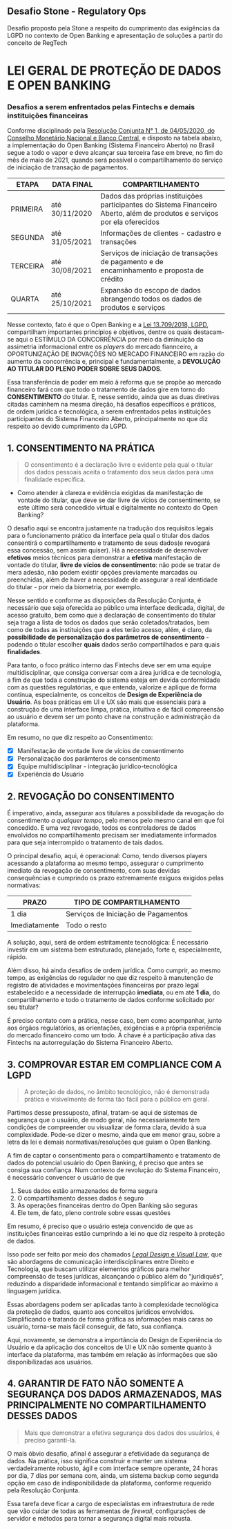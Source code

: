 ## Desafio Stone - Regulatory Ops
 Desafio proposto pela Stone a respeito do cumprimento das exigências da LGPD no contexto de Open Banking e apresentação de soluções a partir do conceito de RegTech



# LEI GERAL DE PROTEÇÃO DE DADOS E OPEN BANKING 
### Desafios a serem enfrentados pelas Fintechs e demais instituições financeiras

Conforme disciplinado pela [Resolução Conjunta N° 1, de 04/05/2020, do Conselho Monetário Nacional e Banco Central](https://www.in.gov.br/en/web/dou/-/resolucao-conjunta-n-1-de-4-de-maio-de-2020-255165055), e disposto na tabela abaixo, a implementação do Open Banking (Sistema Financeiro Aberto) no Brasil segue a todo o vapor e deve alcançar sua terceira fase em breve, no fim do mês de maio de 2021, quando será possível o compartilhamento do serviço de iniciação de transação de pagamentos.

ETAPA    | DATA FINAL        | COMPARTILHAMENTO
-------- | ----------------- | ----------------
PRIMEIRA | até 30/11/2020    | Dados das próprias instituições participantes do Sistema Financeiro Aberto, além de produtos e serviços por ela oferecidos
SEGUNDA  | até 31/05/2021    | Informações de clientes - cadastro e transações
TERCEIRA | até 30/08/2021    | Serviços de iniciação de transações de pagamento e de encaminhamento e proposta de crédito
QUARTA   | até 25/10/2021    | Expansão do escopo de dados abrangendo todos os dados de produtos e serviços



Nesse contexto, fato é que o Open Banking e a [Lei 13.709/2018, LGPD](http://www.planalto.gov.br/ccivil_03/_ato2015-2018/2018/lei/l13709.htm), compartilham importantes princípios e objetivos, dentre os quais destacam-se aqui o ESTÍMULO DA CONCORRÊNCIA por meio da diminuição da assimetria informacional entre os _players_ do mercado fiannceiro, a OPORTUNIZAÇÃO DE INOVAÇÕES NO MERCADO FINANCEIRO em razão do aumento da concorrência e, principal e fundamentalmente, a **DEVOLUÇÃO AO TITULAR DO PLENO PODER SOBRE SEUS DADOS**.


Essa transferência de poder em meio à reforma que se propõe ao mercado financeiro fará com que todo o tratamento de dados gire em torno do **CONSENTIMENTO** do titular. E, nesse sentido, ainda que as duas diretivas citadas caminhem na mesma direção, há desafios específicos e práticos, de ordem jurídica e tecnológica, a serem enfrentados pelas instituições participantes do Sistema Financeiro Aberto, principalmente no que diz respeito ao devido cumprimento da LGPD.



## 1. CONSENTIMENTO NA PRÁTICA 

> O consentimento é a declaração livre e evidente pela qual o titular dos dados pessoais aceita o tratamento dos seus dados para uma finalidade específica.

- Como atender à clareza e evidência exigidas da manifestação de vontade do titular, que deve se dar livre de vícios de consentimento, se este último será concedido virtual e digitalmente no contexto do Open Banking?

O desafio aqui se encontra justamente na tradução dos requisitos legais para o funcionamento prático da interface pela qual o titular dos dados consentirá o compartilhamento e tratamento de seus dados(e revogará essa concessão, sem assim quiser). Há a necessidade de desenvolver **efetivos** meios técnicos para demonstrar a **efetiva** manifestação de vontade do titular, **livre de vícios de consentimento**: não pode se tratar de mera adesão, não podem existir opções previamente marcadas ou preenchidas, além de haver a necessidade de assegurar a real identidade do titular - por meio da biometria, por exemplo. 

Nesse sentido e conforme as disposições da Resolução Conjunta, é necessário que seja oferecida ao público uma interface dedicada, digital, de acesso gratuito, bem como que a declaração de consentimento do titular seja traga a lista de todos os dados que serão coletados/tratados, bem como de todas as instituições que a eles terão acesso, além, é claro, da **possibilidade de personalização dos parâmetros de consentimento** - podendo o titular escolher **quais** dados serão compartilhados e para quais **finalidades**. 

Para tanto, o foco prático interno das Fintechs deve ser em uma equipe multidisciplinar, que consiga conversar com a área jurídica e de tecnologia, a fim de que toda a construção do sistema esteja em devida conformidade com as questões regulatórias, e que entenda, valorize e aplique de forma contínua, especialmente, os conceitos de **Design de Experiência do Usuário**. As boas práticas em UI e UX são mais que essenciais para a construção de uma interface limpa, prática, intuitiva e de fácil compreensão ao usuário e devem ser um ponto chave na construção e administração da plataforma.

Em resumo, no que diz respeito ao Consentimento:

- [x] Manifestação de vontade livre de vícios de consentimento
- [x] Personalização dos parâmteros de consentimento
- [x] Equipe multidisciplinar - integração jurídico-tecnológica
- [x] Experiência do Usuário

## 2. REVOGAÇÃO DO CONSENTIMENTO

É imperativo, ainda, assegurar aos titulares a possibilidade da revogação do consentimento _a qualquer tempo_, pelo menos pelo mesmo canal em que foi concedido. E uma vez revogado, todos os controladores de dados envolvidos no compartilhamento precisam ser imediatamente informados para que seja interrompido o tratamento de tais dados.

O principal desafio, aqui, é operacional: Como, tendo diversos players acessando a plataforma ao mesmo tempo, assegurar o cumprimento imediato da revogação de consentimento, com suas devidas consequências e cumprindo os prazo extremamente exíguos exigidos pelas normativas:

PRAZO         | TIPO DE COMPARTILHAMENTO
------------- | ------------------
1 dia         | Serviços de Iniciação de Pagamentos
Imediatamente | Todo o resto

A solução, aqui, será de ordem estritamente tecnológica: É necessário investir em um sistema bem estruturado, planejado, forte e, especialmente, rápido.

Além disso, há ainda desafios de ordem jurídica. Como cumprir, ao mesmo tempo, as exigências do regulador no que diz respeito à manutenção de registro de atividades e movimentações financeiras por prazo legal estabelecido e a necessidade de interrupção **imediata**, ou em até **1 dia**, do compartilhamento e todo o tratamento de dados conforme solicitado por seu titular?

É preciso contato com a prática, nesse caso, bem como acompanhar, junto aos órgãos regulatórios, as orientações, exigências e a própria experiência do mercado financeiro como um todo. A chave é a participação ativa das Fintechs na autorregulação do Sistema Financeiro Aberto.

## 3. COMPROVAR ESTAR EM COMPLIANCE COM A LGPD 

> A proteção de dados, no âmbito tecnológico, não é demonstrada prática e visivelmente de forma tão fácil para o público em geral.

Partimos desse pressuposto, afinal, tratam-se aqui de sistemas de segurança que o usuário, de modo geral, não necessariamente tem condições de compreender ou visualizar de forma clara, devido à sua complexidade. Pode-se dizer o mesmo, ainda que em menor grau, sobre a letra da lei e demais normativas/resoluções que guiam o Open Banking.

A fim de captar o consentimento para o compartilhamento e tratamento de dados do potencial usuário do Open Banking, é preciso que antes se consiga sua confiança. Num contexto de revolução do Sistema Financeiro, é necessário convencer o usuário de que

1. Seus dados estão armazenados de forma segura
2. O compartilhamento desses dados é seguro
3. As operações financeiras dentro do Open Banking são seguras
4. Ele tem, de fato, pleno controle sobre essas questões

Em resumo, é preciso que o usuário esteja convencido de que as instituições financeiras estão cumprindo a lei no que diz respeito à proteção de dados. 

Isso pode ser feito por meio dos chamados [_Legal Design_ e _Visual Law_](https://besouza86.jusbrasil.com.br/artigos/804292299/visual-law-o-que-voce-precisa-saber), que são abordagens de comunicação interdisciplinares entre Direito e Tecnologia, que buscam utilizar elementos gráficos para melhor compreensão de teses jurídicas, alcançando o público além do "juridiquês", reduzindo a disparidade informacional e tentando simplificar ao máximo a linguagem jurídica.

Essas abordagens podem ser aplicadas tanto à complexidade tecnológica da proteção de dados, quanto aos conceitos jurídicos envolvidos. Simplificando e tratando de forma gráfica as informações mais caras ao usuário, torna-se mais fácil conseguir, de fato, sua confiança.

Aqui, novamente, se demonstra a importância do Design de Experiência do Usuário e da aplicação dos conceitos de UI e UX não somente quanto à interface da plataforma, mas também em relação às informações que são disponibilizadas aos usuários.


## 4. GARANTIR DE FATO NÃO SOMENTE A SEGURANÇA DOS DADOS ARMAZENADOS, MAS PRINCIPALMENTE NO COMPARTILHAMENTO DESSES DADOS

> Mais que demonstrar a efetiva segurança dos dados dos usuários, é preciso garanti-la.

O mais óbvio desafio, afinal é assegurar a efetividade da segurança de dados. Na prática, isso significa construir e manter um sistema verdadeiramente robusto, ágil e com interface sempre operante, 24 horas por dia, 7 dias por semana com, ainda, um sistema backup como segunda opção em caso de indisponibilidade da plataforma, conforme requerido pela Resolução Conjunta.

Essa tarefa deve ficar a cargo de especialistas em infraestrutura de rede que vão cuidar de todas as ferramentas de _firewall_, configurações de servidor e métodos para tornar a segurança digital mais robusta.










